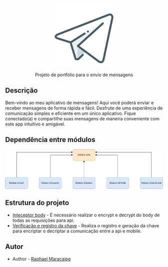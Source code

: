 <p align="center">
  <img src="./docs/img/icon_app.png" width="200" alt="Portfolio - Logo" />
</p>
  <p align="center">Projeto de portfólio para o envio de mensagens</p>

## Descrição
Bem-vindo ao meu aplicativo de mensagens! Aqui você poderá enviar e receber mensagens de forma rápida e fácil. Desfrute de uma experiência de comunicação simples e eficiente em um único aplicativo. Fique conectado(a) e compartilhe suas mensagens de maneira conveniente com este app intuitivo e amigável.

## Dependência entre módulos
<p align="center">
  <img src="./docs/img/modules.png" width="600" alt="Portfolio - Flutter - Modules" />
</p>

## Estrutura do projeto
- [Inteceptor body](./docs/inteceptor_body.md) - É necessário realizar o encrypt e decrypt do body de todas as requisições para api.
- [Verificação e registro da chave](./docs/register_generate.md) - Realiza o registro e geração da chave para encriptar o decriptar a comunicação entre a api e mobile.

## Autor
- Author - [Raphael Maracaipe](https://www.linkedin.com/in/raphaelmaracaipe)
